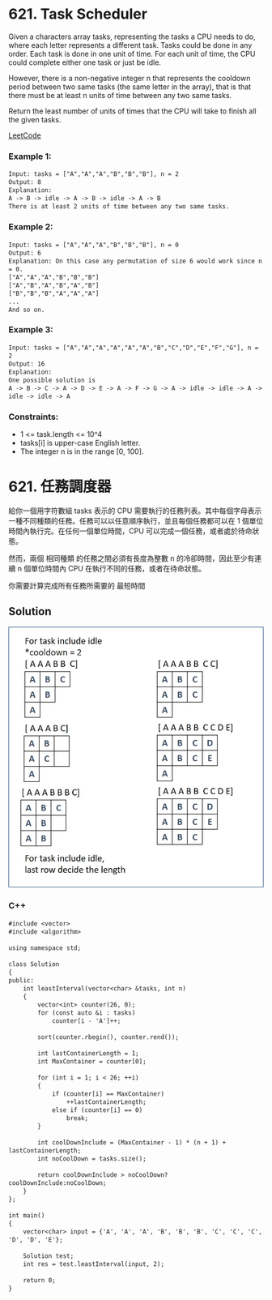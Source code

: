# 621. Task Scheduler
Given a characters array tasks, representing the tasks a CPU needs to do, where each letter represents a different task. Tasks could be done in any order. Each task is done in one unit of time. For each unit of time, the CPU could complete either one task or just be idle.

However, there is a non-negative integer n that represents the cooldown period between two same tasks (the same letter in the array), that is that there must be at least n units of time between any two same tasks.

Return the least number of units of times that the CPU will take to finish all the given tasks.

[LeetCode](https://leetcode.com/problems/task-scheduler)

### Example 1:

```
Input: tasks = ["A","A","A","B","B","B"], n = 2
Output: 8
Explanation: 
A -> B -> idle -> A -> B -> idle -> A -> B
There is at least 2 units of time between any two same tasks.
```

### Example 2:

```
Input: tasks = ["A","A","A","B","B","B"], n = 0
Output: 6
Explanation: On this case any permutation of size 6 would work since n = 0.
["A","A","A","B","B","B"]
["A","B","A","B","A","B"]
["B","B","B","A","A","A"]
...
And so on.
```

### Example 3:
```
Input: tasks = ["A","A","A","A","A","A","B","C","D","E","F","G"], n = 2
Output: 16
Explanation: 
One possible solution is
A -> B -> C -> A -> D -> E -> A -> F -> G -> A -> idle -> idle -> A -> idle -> idle -> A
```
### Constraints:

* 1 <= task.length <= 10^4
* tasks[i] is upper-case English letter.
* The integer n is in the range [0, 100].

#  621. 任務調度器
給你一個用字符數組 tasks 表示的 CPU 需要執行的任務列表。其中每個字母表示一種不同種類的任務。任務可以以任意順序執行，並且每個任務都可以在 1 個單位時間內執行完。在任何一個單位時間，CPU 可以完成一個任務，或者處於待命狀態。

然而，兩個 相同種類 的任務之間必須有長度為整數 n 的冷卻時間，因此至少有連續 n 個單位時間內 CPU 在執行不同的任務，或者在待命狀態。

你需要計算完成所有任務所需要的 最短時間 



## Solution  

<img src="img/621.jpg" width = "1000"/>

### C++

```
#include <vector>
#include <algorithm>

using namespace std;

class Solution
{
public:
    int leastInterval(vector<char> &tasks, int n)
    {
        vector<int> counter(26, 0);
        for (const auto &i : tasks)
            counter[i - 'A']++;

        sort(counter.rbegin(), counter.rend());

        int lastContainerLength = 1;
        int MaxContainer = counter[0];

        for (int i = 1; i < 26; ++i)
        {
            if (counter[i] == MaxContainer)
                ++lastContainerLength;
            else if (counter[i] == 0)
                break;
        }

        int coolDownInclude = (MaxContainer - 1) * (n + 1) + lastContainerLength;
        int noCoolDown = tasks.size();      
        
        return coolDownInclude > noCoolDown?coolDownInclude:noCoolDown;
    }
};

int main()
{
    vector<char> input = {'A', 'A', 'A', 'B', 'B', 'B', 'C', 'C', 'C', 'D', 'D', 'E'};

    Solution test;
    int res = test.leastInterval(input, 2);

    return 0;
}
```